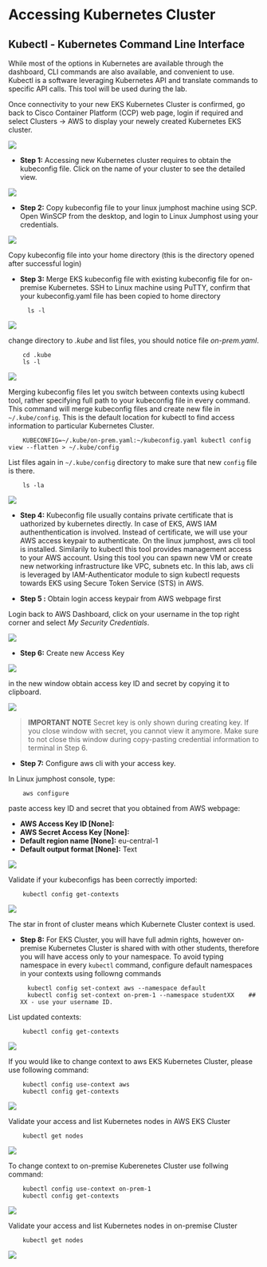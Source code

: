 # Accessing Kubernetes Cluster

## Kubectl - Kubernetes Command Line Interface

While most of the options in Kubernetes are available through the dashboard, CLI commands are also available, and convenient to use. Kubectl is a software leveraging Kubernetes API and translate commands to specific API calls. This tool will be used during the lab.

Once connectivity to your new EKS Kubernetes Cluster is confirmed, go back to Cisco Container Platform (CCP) web page, login if required and select Clusters -> AWS to display your newely created Kubernetes EKS cluster.

<img src="https://raw.githubusercontent.com/pradeesi/HybridCloudApp/master/HybridCloudApp/Documentation/images/ccp5-eks-ready.png">

- **Step 1:** Accessing new Kubernetes cluster requires to obtain the kubeconfig file. Click on the name of your cluster to see the detailed view.

<img src="https://raw.githubusercontent.com/pradeesi/HybridCloudApp/master/HybridCloudApp/Documentation/images/ccp5-download-kubeconfig.png">

- **Step 2:** Copy kubeconfig file to your linux jumphost machine using SCP. Open WinSCP from the desktop, and login to Linux Jumphost using your credentials.

<img src="https://raw.githubusercontent.com/pradeesi/HybridCloudApp/master/HybridCloudApp/Documentation/images/scp.png">

Copy kubeconfig file into your home directory (this is the directory opened after successful login)

- **Step 3:** Merge EKS kubeconfig file with existing kubeconfig file for on-premise Kubernetes.
SSH to Linux machine using PuTTY, confirm that your kubeconfig.yaml file has been copied to home directory

        ls -l

<img src="https://raw.githubusercontent.com/pradeesi/HybridCloudApp/master/HybridCloudApp/Documentation/images/linux-kubeconfig-in-home.png">

change directory to *.kube* and list files, you should notice file *on-prem.yaml*.

        cd .kube
        ls -l

<img src="https://raw.githubusercontent.com/pradeesi/HybridCloudApp/master/HybridCloudApp/Documentation/images/linux-on-prem-in-kube.png">

Merging kubeconfig files let you switch between contexts using kubectl tool, rather specifying full path to your kubeconfig file in every command.
This command will merge kubeconfig files and create new file in `~/.kube/config`. This is the default location for kubectl to find access information to particular Kubernetes Cluster.

        KUBECONFIG=~/.kube/on-prem.yaml:~/kubeconfig.yaml kubectl config view --flatten > ~/.kube/config

List files again in `~/.kube/config` directory to make sure that new `config` file is there.

        ls -la

<img src="https://raw.githubusercontent.com/pradeesi/HybridCloudApp/master/HybridCloudApp/Documentation/images/linux-kubeconfig-merge.png">

- **Step 4:** Kubeconfig file usually contains private certificate that is uathorized by kubernetes directly. In case of EKS, AWS IAM authenthentication is involved. Instead of certificate, we will use your AWS access keypair to authenticate. On the linux jumphost, aws cli tool is installed. Similarily to kubectl this tool provides management access to your AWS account. Using this tool you can spawn new VM or create new networking infrastructure like VPC, subnets etc. In this lab, aws cli is leveraged by IAM-Authenticator module to sign kubectl requests towards EKS using Secure Token Service (STS) in AWS.

- **Step 5 :** Obtain login access keypair from AWS webpage first

Login back to AWS Dashboard, click on your username in the top right corner and select *My Security Credentials*.

<img src="https://raw.githubusercontent.com/pradeesi/HybridCloudApp/master/HybridCloudApp/Documentation/images/aws-access-key-enter.png">

- **Step 6:** Create new Access Key

<img src="https://raw.githubusercontent.com/pradeesi/HybridCloudApp/master/HybridCloudApp/Documentation/images/aws-access-key-create-new.png">

in the new window obtain access key ID and secret by copying it to clipboard.

<img src="https://raw.githubusercontent.com/pradeesi/HybridCloudApp/master/HybridCloudApp/Documentation/images/aws-access-cred.png">

> **IMPORTANT NOTE** Secret key is only shown during creating key. If you close window with secret, you cannot view it anymore. Make sure to not close this window during copy-pasting credential information to terminal in Step 6.

- **Step 7:** Configure aws cli with your access key.

In Linux jumphost console, type:

        aws configure

paste access key ID and secret that you obtained from AWS webpage:

- **AWS Access Key ID [None]:**
- **AWS Secret Access Key [None]:**
- **Default region name [None]:** eu-central-1
- **Default output format [None]:** Text

<img src="https://raw.githubusercontent.com/pradeesi/HybridCloudApp/master/HybridCloudApp/Documentation/images/aws-cli-configure.png">

Validate if your kubeconfigs has been correctly imported:

        kubectl config get-contexts

<img src="https://raw.githubusercontent.com/pradeesi/HybridCloudApp/master/HybridCloudApp/Documentation/images/kubectl-get-contexts-wo-ns.png">

The star in front of cluster means which Kubernete Cluster context is used. 

- **Step 8:** For EKS Cluster, you will have full admin rights, however on-premise Kubernetes Cluster is shared with with other students, therefore you will have access only to your namespace. To avoid typing namespace in every `kubectl` command, configure default namespaces in your contexts using followng commands

        kubectl config set-context aws --namespace default
        kubectl config set-context on-prem-1 --namespace studentXX    ## XX - use your username ID.

List updated contexts:

        kubectl config get-contexts

<img src="https://raw.githubusercontent.com/pradeesi/HybridCloudApp/master/HybridCloudApp/Documentation/images/linux-kubectl-set-namespaces.png">

If you would like to change context to aws EKS Kubernetes Cluster, please use following command:

        kubectl config use-context aws
        kubectl config get-contexts

<img src="https://raw.githubusercontent.com/pradeesi/HybridCloudApp/master/HybridCloudApp/Documentation/images/kubectl-use-aws.png">

Validate your access and list Kubernetes nodes in AWS EKS Cluster

        kubectl get nodes

<img src="https://raw.githubusercontent.com/pradeesi/HybridCloudApp/master/HybridCloudApp/Documentation/images/kubectl-get-nodes-aws.png">

To change context to on-premise Kuberenetes Cluster use follwing command:
        
        kubectl config use-context on-prem-1
        kubectl config get-contexts

<img src="https://raw.githubusercontent.com/pradeesi/HybridCloudApp/master/HybridCloudApp/Documentation/images/kubectl-use-on-prem.png">

Validate your access and list Kubernetes nodes in on-premise Cluster

        kubectl get nodes

<img src="https://raw.githubusercontent.com/pradeesi/HybridCloudApp/master/HybridCloudApp/Documentation/images/kubectl-get-nodes-on-prem.png">